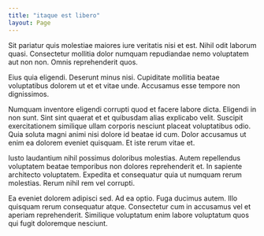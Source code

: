 ```yaml
---
title: "itaque est libero"
layout: Page
---
```

Sit pariatur quis molestiae maiores iure veritatis nisi et est. Nihil odit laborum quasi. Consectetur mollitia dolor numquam repudiandae nemo voluptatem aut non non. Omnis reprehenderit quos.
 Eius quia eligendi. Deserunt minus nisi. Cupiditate mollitia beatae voluptatibus dolorem ut et et vitae unde. Accusamus esse tempore non dignissimos.
 Numquam inventore eligendi corrupti quod et facere labore dicta. Eligendi in non sunt. Sint sint quaerat et et quibusdam alias explicabo velit.
Suscipit exercitationem similique ullam corporis nesciunt placeat voluptatibus odio. Quia soluta magni animi nisi dolore id beatae id cum. Dolor accusamus ut enim ea dolorem eveniet quisquam. Et iste rerum vitae et.
 Iusto laudantium nihil possimus doloribus molestias. Autem repellendus voluptatem beatae temporibus non dolores reprehenderit et. In sapiente architecto voluptatem. Expedita et consequatur quia ut numquam rerum molestias. Rerum nihil rem vel corrupti.
 Ea eveniet dolorem adipisci sed. Ad ea optio. Fuga ducimus autem. Illo quisquam rerum consequatur atque. Consectetur cum in accusamus vel et aperiam reprehenderit. Similique voluptatum enim labore voluptatum quos qui fugit doloremque nesciunt.
